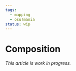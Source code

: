 ```yaml
---
tags:
  - mapping
  - osu!mania
status: wip
---
```


Composition
===========

*This article is work in progress.*
